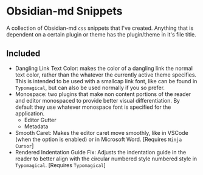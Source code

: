 # Obsidian-md Snippets

A collection of Obsidian-md `css` snippets that I've created. Anything that is dependent on a certain plugin or theme has the plugin/theme in it's file title.

## Included

- Dangling Link Text Color: makes the color of a dangling link the normal text color, rather than the whatever the currently active theme specifies. This is intended to be used with a smallcap link font, like can be found in `Typomagical`, but can also be used normally if you so prefer.
- Monospace: two plugins that make non content portions of the reader and editor monospaced to provide better visual differentiation. By default they use whatever monospace font is specified for the application.
  - Editor Gutter
  - Metadata
- Smooth Caret: Makes the editor caret move smoothly, like in VSCode (when the option is enabled) or in Microsoft Word. [Requires `Ninja Cursor`]
- Rendered Indentation Guide Fix: Adjusts the indentation guide in the reader to better align with the circular numbered style numbered style in `Typomagical`. [Requires `Typomagical`]
